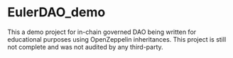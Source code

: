 # EulerDAO_demo
 
This a demo project for in-chain governed DAO being written for educational purposes using OpenZeppelin inheritances. This project is still not complete and was not audited by any third-party.
